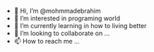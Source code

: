 - 👋 Hi, I’m @mohmmadebrahim
- 👀 I’m interested in programing world
- 🌱 I’m currently learning in how to living better
- 💞️ I’m looking to collaborate on ...
- 📫 How to reach me ...

<!---
mohmmadebrahim/mohmmadebrahim is a ✨ special ✨ repository because its `README.md` (this file) appears on your GitHub profile.
You can click the Preview link to take a look at your changes.
--->
